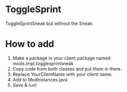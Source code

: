 # ToggleSprint
ToggleSprintSneak but without the Sneak.
# How to add
1. Make a package in your client package named mods.impl.togglesprintsneak
2. Copy code from both classes and put them in there.
3. Replace YourClientName with your client name.
4. Add to ModInstances.java
5. Save & run!

